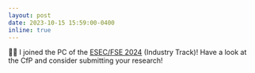 ```yaml
---
layout: post
date: 2023-10-15 15:59:00-0400
inline: true
---
```


:man_technologist: I joined the PC of the [ESEC/FSE 2024](https://2024.esec-fse.org/track/fse-2024-industry) (Industry Track)! Have a look at the CfP and consider submitting your research!
